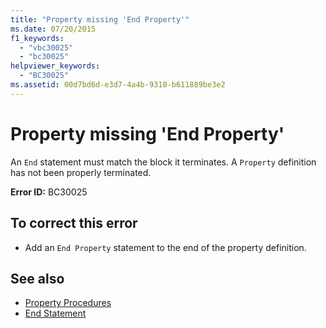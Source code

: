 ```yaml
---
title: "Property missing 'End Property'"
ms.date: 07/20/2015
f1_keywords: 
  - "vbc30025"
  - "bc30025"
helpviewer_keywords: 
  - "BC30025"
ms.assetid: 00d7bd6d-e3d7-4a4b-9310-b611889be3e2
---
```

# Property missing 'End Property'
An `End` statement must match the block it terminates. A `Property` definition has not been properly terminated.  
  
 **Error ID:** BC30025  
  
## To correct this error  
  
- Add an `End Property` statement to the end of the property definition.  
  
## See also

- [Property Procedures](../programming-guide/language-features/procedures/property-procedures.md)
- [End Statement](../language-reference/statements/end-statement.md)
